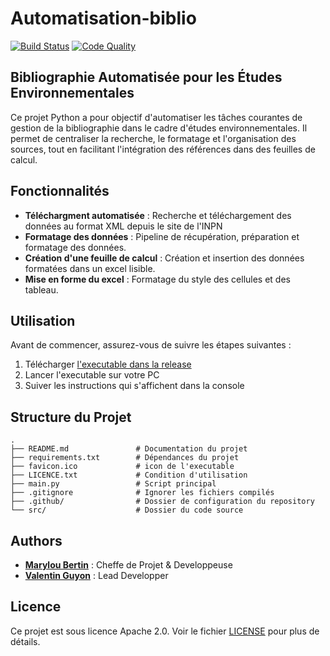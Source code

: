 # Automatisation-biblio

[![Build Status](https://github.com/Milou34/Automatisation-biblio/actions/workflows/build-executable-create-release.yml/badge.svg)](https://github.com/Milou34/Automatisation-biblio/actions/workflows/build-executable-create-release.yml)
[![Code Quality](https://github.com/Milou34/Automatisation-biblio/actions/workflows/pylint.yml/badge.svg)](https://github.com/Milou34/Automatisation-biblio/actions/workflows/pylint.yml)


## Bibliographie Automatisée pour les Études Environnementales

Ce projet Python a pour objectif d'automatiser les tâches courantes de gestion de la bibliographie dans le cadre d'études environnementales. Il permet de centraliser la recherche, le formatage et l'organisation des sources, tout en facilitant l'intégration des références dans des feuilles de calcul.

## Fonctionnalités

- **Téléchargment automatisée** : Recherche et téléchargement des données au format XML depuis le site de l'INPN
- **Formatage des données** : Pipeline de récupération, préparation et formatage des données.
- **Création d'une feuille de calcul** : Création et insertion des données formatées dans un excel lisible.
- **Mise en forme du excel** : Formatage du style des cellules et des tableau.

## Utilisation

Avant de commencer, assurez-vous de suivre les étapes suivantes :

1. Télécharger [l'executable dans la release](https://github.com/Milou34/Automatisation-biblio/releases/latest)
2. Lancer l'executable sur votre PC
3. Suiver les instructions qui s'affichent dans la console

## Structure du Projet

```
.
├── README.md               # Documentation du projet
├── requirements.txt        # Dépendances du projet
├── favicon.ico             # icon de l'executable
├── LICENCE.txt             # Condition d'utilisation
├── main.py                 # Script principal
├── .gitignore              # Ignorer les fichiers compilés
├── .github/                # Dossier de configuration du repository
└── src/                    # Dossier du code source
```

## Authors

- **[Marylou Bertin](https://www.linkedin.com/in/marylou-bertin/)** : Cheffe de Projet & Developpeuse
- **[Valentin Guyon](https://www.linkedin.com/in/valentin-guyon/)** : Lead Developper

## Licence
Ce projet est sous licence Apache 2.0. Voir le fichier [LICENSE](./LICENSE.txt) pour plus de détails.
